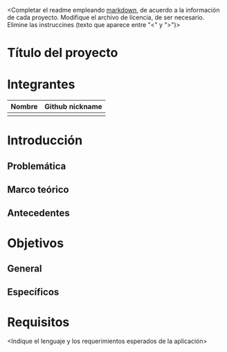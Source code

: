<Completar el readme empleando [markdown](https://guides.github.com/features/mastering-markdown/), de acuerdo a la información de cada proyecto. Modifique el archivo de licencia, de ser necesario. Elimine las instruccines (texto que aparece entre "<" y ">")>

# Título del proyecto

# Integrantes

<Complete la siguiente tabla>

| Nombre | Github nickname |
|--------|-----------------|
|        |                 |

# Introducción

## Problemática

## Marco teórico

## Antecedentes



# Objetivos

## General

## Específicos

# Requisitos

<Indique el lenguaje y los requerimientos esperados de la aplicación>